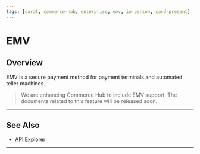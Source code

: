 ```yaml
---
tags: [carat, commerce-hub, enterprise, emv, in-person, card-present]
---
```


# EMV

## Overview

EMV is a secure payment method for payment terminals and automated teller machines.

<!-- theme: danger -->
> We are enhancing Commerce Hub to include EMV support. The documents related to this feature will be released soon.

---

## See Also

- [API Explorer](../api/?type=post&path=/payments/v1/charges)

---